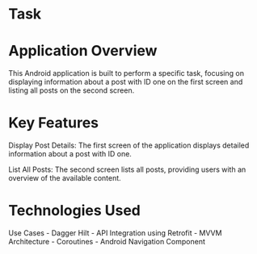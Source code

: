 # Task
# Application Overview
This Android application is built to perform a specific task, focusing on displaying information about a post with ID one on the first screen and listing all posts on the second screen.

# Key Features
Display Post Details:
The first screen of the application displays detailed information about a post with ID one.

List All Posts:
The second screen lists all posts, providing users with an overview of the available content.

# Technologies Used
Use Cases - Dagger Hilt - API Integration using Retrofit - MVVM Architecture - Coroutines - Android Navigation Component
